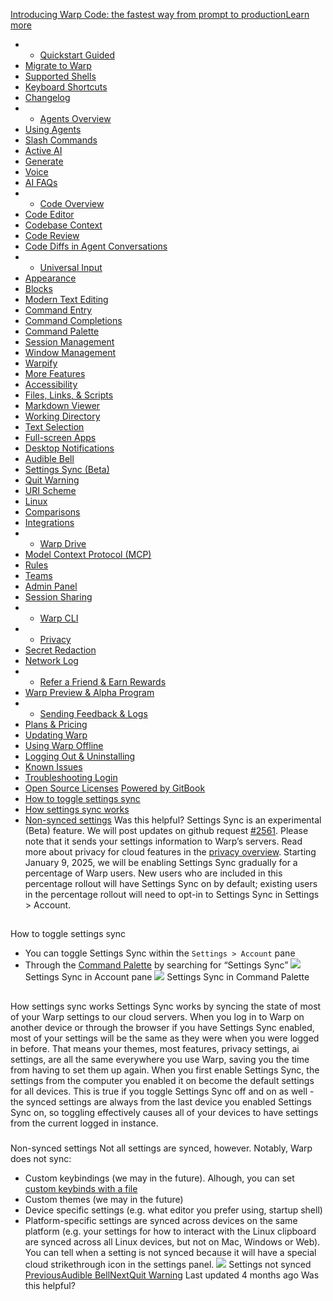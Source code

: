 [Introducing Warp Code: the fastest way from prompt to productionLearn more ](https://www.warp.dev/blog/introducing-warp-code-prompt-to-prod)
 * * [Quickstart Guided](/)
 * [Migrate to Warp](/getting-started/migrate-to-warp)
 * [Supported Shells](/getting-started/supported-shells)
 * [Keyboard Shortcuts](/getting-started/keyboard-shortcuts)
 * [Changelog](/getting-started/changelog)
 * * [Agents Overview](/agents/agents-overview)
 * [Using Agents](/agents/using-agents)
 * [Slash Commands](/agents/slash-commands)
 * [Active AI](/agents/active-ai)
 * [Generate](/agents/generate)
 * [Voice](/agents/voice)
 * [AI FAQs](/agents/ai-faqs)
 * * [Code Overview](/code/code-overview)
 * [Code Editor](/code/code-editor)
 * [Codebase Context](/code/codebase-context)
 * [Code Review](/code/code-review)
 * [Code Diffs in Agent Conversations](/code/reviewing-code)
 * * [Universal Input](/terminal/universal-input)
 * [Appearance](/terminal/appearance)
 * [Blocks](/terminal/blocks)
 * [Modern Text Editing](/terminal/editor)
 * [Command Entry](/terminal/entry)
 * [Command Completions](/terminal/command-completions)
 * [Command Palette](/terminal/command-palette)
 * [Session Management](/terminal/sessions)
 * [Window Management](/terminal/windows)
 * [Warpify](/terminal/warpify)
 * [More Features](/terminal/more-features)
 * [Accessibility](/terminal/more-features/accessibility)
 * [Files, Links, & Scripts](/terminal/more-features/files-and-links)
 * [Markdown Viewer](/terminal/more-features/markdown-viewer)
 * [Working Directory](/terminal/more-features/working-directory)
 * [Text Selection](/terminal/more-features/text-selection)
 * [Full-screen Apps](/terminal/more-features/full-screen-apps)
 * [Desktop Notifications](/terminal/more-features/notifications)
 * [Audible Bell](/terminal/more-features/audible-bell)
 * [Settings Sync (Beta)](/terminal/more-features/settings-sync)
 * [Quit Warning](/terminal/more-features/quit-warning)
 * [URI Scheme](/terminal/more-features/uri-scheme)
 * [Linux](/terminal/more-features/linux)
 * [Comparisons](/terminal/comparisons)
 * [Integrations](/terminal/integrations-and-plugins)
 * * [Warp Drive](/knowledge-and-collaboration/warp-drive)
 * [Model Context Protocol (MCP)](/knowledge-and-collaboration/mcp)
 * [Rules](/knowledge-and-collaboration/rules)
 * [Teams](/knowledge-and-collaboration/teams)
 * [Admin Panel](/knowledge-and-collaboration/admin-panel)
 * [Session Sharing](/knowledge-and-collaboration/session-sharing)
 * * [Warp CLI](/developers/cli)
 * * [Privacy](/privacy/privacy)
 * [Secret Redaction](/privacy/secret-redaction)
 * [Network Log](/privacy/network-log)
 * * [Refer a Friend & Earn Rewards](/community/refer-a-friend)
 * [Warp Preview & Alpha Program](/community/warp-preview-and-alpha-program)
 * * [Sending Feedback & Logs](/support-and-billing/sending-us-feedback)
 * [Plans & Pricing](/support-and-billing/plans-and-pricing)
 * [Updating Warp](/support-and-billing/updating-warp)
 * [Using Warp Offline](/support-and-billing/using-warp-offline)
 * [Logging Out & Uninstalling](/support-and-billing/uninstalling-warp)
 * [Known Issues](/support-and-billing/known-issues)
 * [Troubleshooting Login](/support-and-billing/troubleshooting-login-issues)
 * [Open Source Licenses](/support-and-billing/licenses)
[Powered by GitBook](https://www.gitbook.com/?utm_source=content&utm_medium=trademark&utm_campaign=-MbqIgTw17KQvq_DQuRr)
 * [How to toggle settings sync](#how-to-toggle-settings-sync)
 * [How settings sync works](#how-settings-sync-works)
 * [Non-synced settings](#non-synced-settings)
Was this helpful?
Settings Sync is an experimental (Beta) feature. We will post updates on github request [#2561](https://github.com/warpdotdev/Warp/issues/2561). Please note that it sends your settings information to Warp’s servers. Read more about privacy for cloud features in the [privacy overview](https://www.warp.dev/privacy/overview).
Starting January 9, 2025, we will be enabling Settings Sync gradually for a percentage of Warp users. New users who are included in this percentage rollout will have Settings Sync on by default; existing users in the percentage rollout will need to opt-in to Settings Sync in Settings > Account.
## 
[](#how-to-toggle-settings-sync)
How to toggle settings sync
 * You can toggle Settings Sync within the `Settings > Account` pane
 * Through the [Command Palette](/terminal/command-palette) by searching for “Settings Sync”
![](https://docs.warp.dev/~gitbook/image?url=https%3A%2F%2F2297236823-files.gitbook.io%2F%7E%2Ffiles%2Fv0%2Fb%2Fgitbook-x-prod.appspot.com%2Fo%2Fspaces%252F-MbqIgTw17KQvq_DQuRr%252Fuploads%252Fgit-blob-662986453e3d04b84693ebfa18afc07802c85cdf%252Fsettings-sync-account.png%3Falt%3Dmedia&width=768&dpr=4&quality=100&sign=aeb8120d&sv=2)
Settings Sync in Account pane
![](https://docs.warp.dev/~gitbook/image?url=https%3A%2F%2F2297236823-files.gitbook.io%2F%7E%2Ffiles%2Fv0%2Fb%2Fgitbook-x-prod.appspot.com%2Fo%2Fspaces%252F-MbqIgTw17KQvq_DQuRr%252Fuploads%252Fgit-blob-15ccabe97d60491d7005c4f1c7fd8243bf48d542%252Fsettings-sync-palette.png%3Falt%3Dmedia&width=768&dpr=4&quality=100&sign=7ec0cbf3&sv=2)
Settings Sync in Command Palette
## 
[](#how-settings-sync-works)
How settings sync works
Settings Sync works by syncing the state of most of your Warp settings to our cloud servers.
When you log in to Warp on another device or through the browser if you have Settings Sync enabled, most of your settings will be the same as they were when you were logged in before.
That means your themes, most features, privacy settings, ai settings, are all the same everywhere you use Warp, saving you the time from having to set them up again.
When you first enable Settings Sync, the settings from the computer you enabled it on become the default settings for all devices. This is true if you toggle Settings Sync off and on as well - the synced settings are always from the last device you enabled Settings Sync on, so toggling effectively causes all of your devices to have settings from the current logged in instance.
### 
[](#non-synced-settings)
Non-synced settings
Not all settings are synced, however. Notably, Warp does not sync:
 * Custom keybindings (we may in the future). Alhough, you can set [custom keybinds with a file](/getting-started/keyboard-shortcuts#custom-keyboard-shortcuts)
 * Custom themes (we may in the future)
 * Device specific settings (e.g. what editor you prefer using, startup shell)
 * Platform-specific settings are synced across devices on the same platform (e.g. your settings for how to interact with the Linux clipboard are synced across all Linux devices, but not on Mac, Windows or Web).
You can tell when a setting is not synced because it will have a special cloud strikethrough icon in the settings panel.
![](https://docs.warp.dev/~gitbook/image?url=https%3A%2F%2F2297236823-files.gitbook.io%2F%7E%2Ffiles%2Fv0%2Fb%2Fgitbook-x-prod.appspot.com%2Fo%2Fspaces%252F-MbqIgTw17KQvq_DQuRr%252Fuploads%252Fgit-blob-697734a14c0718b40ea2513bfdbe2d6ce8d1ea82%252Fsettings-not-synced.png%3Falt%3Dmedia&width=768&dpr=4&quality=100&sign=65cad272&sv=2)
Settings not synced
[PreviousAudible Bell](/terminal/more-features/audible-bell)[NextQuit Warning](/terminal/more-features/quit-warning)
Last updated 4 months ago
Was this helpful?